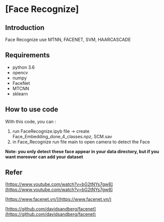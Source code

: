 # [Face Recognize]

## Introduction

Face Recognize use MTNN, FACENET, SVM, HAARCASCADE

## Requirements

* python 3.6
* opencv
* numpy
* FaceNet
* MTCNN
* sklearn

## How to use code

With this code, you can :


1. run FaceRecognize.ipyb file -> create Face_Embedding_done_4_classes.npz, SCM.sav
2. in Face_Recognize run file main to open camera to detect the Face


**Note: you only detect these face appear in your data directory, but if you want moreover can add your dataset**


## Refer

[https://www.youtube.com/watch?v=bG2tNYs7gw8](https://www.youtube.com/watch?v=bG2tNYs7gw8)

[https://www.facenet.vn/](https://www.facenet.vn/)

[https://github.com/davidsandberg/facenet](https://github.com/davidsandberg/facenet)
